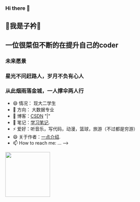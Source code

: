### Hi there 👋
## 👋我是子衿👋

## 一位很菜但不断的在提升自己的coder
### 未来愿景
   ### 星光不问赶路人，岁月不负有心人
   ### 从此烟雨落金城，一人撑伞两人行
- 😄 情况： 现大二学生
- 🔭 方向： 大数据专业
- 🌱 博客：<a href="https://blog.csdn.net/m0_70638653?spm=1000.2115.3001.5343" rel="nofollow">CSDN</a> "|"
- 👯 笔记：<a href="https://www.yuque.com/suifeng-di99c/tioshq" rel="nofollow">学习笔记</a>.
- ⚡ 爱好：听音乐，写代码，动漫，篮球，旅游（不过都是穷游）
- 😄 关于作者：<a href="" rel="nofollow">一点介绍</a>.
- 📫 How to reach me: ...
-->
<img height="140px" src="https://github-readme-stats.vercel.app/api?username=mzijin&amp;show_icons=true&amp;theme=radical&amp;bg_color=0,EC6C6C,FFD479,FFFC79,73FA79&amp;theme=synthwave&amp;locale=cn&amp;hide_title=true&amp;hide_border=true" style="max-width: 100%;">

